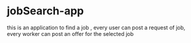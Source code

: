 # jobSearch-app
this is an application to find a job , every user can post a request of job, every worker can post an offer for the selected job
